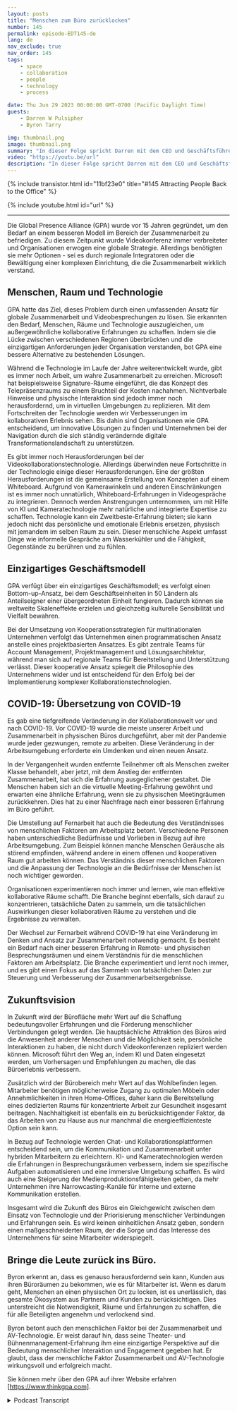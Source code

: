 ```yaml
---
layout: posts
title: "Menschen zum Büro zurücklocken"
number: 145
permalink: episode-EDT145-de
lang: de
nav_exclude: true
nav_order: 145
tags:
    - space
    - collaboration
    - people
    - technology
    - process

date: Thu Jun 29 2023 00:00:00 GMT-0700 (Pacific Daylight Time)
guests:
    - Darren W Pulsipher
    - Byron Tarry

img: thumbnail.png
image: thumbnail.png
summary: "In dieser Folge spricht Darren mit dem CEO und Geschäftsführer von GPA über die Rolle, die kollaborative Innovation beim Zurückbringen der Menschen ins Büro spielt und warum Menschen persönliche Interaktion benötigen."
video: "https://youtu.be/url"
description: "In dieser Folge spricht Darren mit dem CEO und Geschäftsführer von GPA über die Rolle, die kollaborative Innovation beim Zurückbringen der Menschen ins Büro spielt und warum Menschen persönliche Interaktion benötigen."
---
```


<div>
{% include transistor.html id="11bf23e0" title="#145 Attracting People Back to the Office" %}

{% include youtube.html id="url" %}
</div>

---

Die Global Presence Alliance (GPA) wurde vor 15 Jahren gegründet, um den Bedarf an einem besseren Modell im Bereich der Zusammenarbeit zu befriedigen. Zu diesem Zeitpunkt wurde Videokonferenz immer verbreiteter und Organisationen erwogen eine globale Strategie. Allerdings benötigten sie mehr Optionen - sei es durch regionale Integratoren oder die Bewältigung einer komplexen Einrichtung, die die Zusammenarbeit wirklich verstand.

## Menschen, Raum und Technologie

GPA hatte das Ziel, dieses Problem durch einen umfassenden Ansatz für globale Zusammenarbeit und Videobesprechungen zu lösen. Sie erkannten den Bedarf, Menschen, Räume und Technologie auszugleichen, um außergewöhnliche kollaborative Erfahrungen zu schaffen. Indem sie die Lücke zwischen verschiedenen Regionen überbrückten und die einzigartigen Anforderungen jeder Organisation verstanden, bot GPA eine bessere Alternative zu bestehenden Lösungen.

Während die Technologie im Laufe der Jahre weiterentwickelt wurde, gibt es immer noch Arbeit, um wahre Zusammenarbeit zu erreichen. Microsoft hat beispielsweise Signature-Räume eingeführt, die das Konzept des Telepräsenzraums zu einem Bruchteil der Kosten nachahmen. Nichtverbale Hinweise und physische Interaktion sind jedoch immer noch herausfordernd, um in virtuellen Umgebungen zu replizieren. Mit dem Fortschreiten der Technologie werden wir Verbesserungen im kollaborativen Erlebnis sehen. Bis dahin sind Organisationen wie GPA entscheidend, um innovative Lösungen zu finden und Unternehmen bei der Navigation durch die sich ständig verändernde digitale Transformationslandschaft zu unterstützen.

Es gibt immer noch Herausforderungen bei der Videokollaborationstechnologie. Allerdings überwinden neue Fortschritte in der Technologie einige dieser Herausforderungen. Eine der größten Herausforderungen ist die gemeinsame Erstellung von Konzepten auf einem Whiteboard. Aufgrund von Kamerawinkeln und anderen Einschränkungen ist es immer noch unnatürlich, Whiteboard-Erfahrungen in Videogespräche zu integrieren. Dennoch werden Anstrengungen unternommen, um mit Hilfe von KI und Kameratechnologie mehr natürliche und integrierte Expertise zu schaffen. Technologie kann ein Zweitbeste-Erfahrung bieten; sie kann jedoch nicht das persönliche und emotionale Erlebnis ersetzen, physisch mit jemandem im selben Raum zu sein. Dieser menschliche Aspekt umfasst Dinge wie informelle Gespräche am Wasserkühler und die Fähigkeit, Gegenstände zu berühren und zu fühlen.

## Einzigartiges Geschäftsmodell

GPA verfügt über ein einzigartiges Geschäftsmodell; es verfolgt einen Bottom-up-Ansatz, bei dem Geschäftseinheiten in 50 Ländern als Anteilseigner einer übergeordneten Einheit fungieren. Dadurch können sie weltweite Skaleneffekte erzielen und gleichzeitig kulturelle Sensibilität und Vielfalt bewahren.

Bei der Umsetzung von Kooperationsstrategien für multinationalen Unternehmen verfolgt das Unternehmen einen programmatischen Ansatz anstelle eines projektbasierten Ansatzes. Es gibt zentrale Teams für Account Management, Projektmanagement und Lösungsarchitektur, während man sich auf regionale Teams für Bereitstellung und Unterstützung verlässt. Dieser kooperative Ansatz spiegelt die Philosophie des Unternehmens wider und ist entscheidend für den Erfolg bei der Implementierung komplexer Kollaborationstechnologien.

## COVID-19: Übersetzung von COVID-19

Es gab eine tiefgreifende Veränderung in der Kollaborationswelt vor und nach COVID-19. Vor COVID-19 wurde die meiste unserer Arbeit und Zusammenarbeit in physischen Büros durchgeführt, aber mit der Pandemie wurde jeder gezwungen, remote zu arbeiten. Diese Veränderung in der Arbeitsumgebung erforderte ein Umdenken und einen neuen Ansatz.

In der Vergangenheit wurden entfernte Teilnehmer oft als Menschen zweiter Klasse behandelt, aber jetzt, mit dem Anstieg der entfernten Zusammenarbeit, hat sich die Erfahrung ausgeglichener gestaltet. Die Menschen haben sich an die virtuelle Meeting-Erfahrung gewöhnt und erwarten eine ähnliche Erfahrung, wenn sie zu physischen Meetingräumen zurückkehren. Dies hat zu einer Nachfrage nach einer besseren Erfahrung im Büro geführt.

Die Umstellung auf Fernarbeit hat auch die Bedeutung des Verständnisses von menschlichen Faktoren am Arbeitsplatz betont. Verschiedene Personen haben unterschiedliche Bedürfnisse und Vorlieben in Bezug auf ihre Arbeitsumgebung. Zum Beispiel können manche Menschen Geräusche als störend empfinden, während andere in einem offenen und kooperativen Raum gut arbeiten können. Das Verständnis dieser menschlichen Faktoren und die Anpassung der Technologie an die Bedürfnisse der Menschen ist noch wichtiger geworden.

Organisationen experimentieren noch immer und lernen, wie man effektive kollaborative Räume schafft. Die Branche beginnt ebenfalls, sich darauf zu konzentrieren, tatsächliche Daten zu sammeln, um die tatsächlichen Auswirkungen dieser kollaborativen Räume zu verstehen und die Ergebnisse zu verwalten.

Der Wechsel zur Fernarbeit während COVID-19 hat eine Veränderung im Denken und Ansatz zur Zusammenarbeit notwendig gemacht. Es besteht ein Bedarf nach einer besseren Erfahrung in Remote- und physischen Besprechungsräumen und einem Verständnis für die menschlichen Faktoren am Arbeitsplatz. Die Branche experimentiert und lernt noch immer, und es gibt einen Fokus auf das Sammeln von tatsächlichen Daten zur Steuerung und Verbesserung der Zusammenarbeitsergebnisse.

## Zukunftsvision

In Zukunft wird der Bürofläche mehr Wert auf die Schaffung bedeutungsvoller Erfahrungen und die Förderung menschlicher Verbindungen gelegt werden. Die hauptsächliche Attraktion des Büros wird die Anwesenheit anderer Menschen und die Möglichkeit sein, persönliche Interaktionen zu haben, die nicht durch Videokonferenzen repliziert werden können. Microsoft führt den Weg an, indem KI und Daten eingesetzt werden, um Vorhersagen und Empfehlungen zu machen, die das Büroerlebnis verbessern.

Zusätzlich wird der Bürobereich mehr Wert auf das Wohlbefinden legen. Mitarbeiter benötigen möglicherweise Zugang zu optimalen Möbeln oder Annehmlichkeiten in ihren Home-Offices, daher kann die Bereitstellung eines dedizierten Raums für konzentrierte Arbeit zur Gesundheit insgesamt beitragen. Nachhaltigkeit ist ebenfalls ein zu berücksichtigender Faktor, da das Arbeiten von zu Hause aus nur manchmal die energieeffizienteste Option sein kann.

In Bezug auf Technologie werden Chat- und Kollaborationsplattformen entscheidend sein, um die Kommunikation und Zusammenarbeit unter hybriden Mitarbeitern zu erleichtern. KI- und Kameratechnologien werden die Erfahrungen in Besprechungsräumen verbessern, indem sie spezifische Aufgaben automatisieren und eine immersive Umgebung schaffen. Es wird auch eine Steigerung der Medienproduktionsfähigkeiten geben, da mehr Unternehmen ihre Narrowcasting-Kanäle für interne und externe Kommunikation erstellen.

Insgesamt wird die Zukunft des Büros ein Gleichgewicht zwischen dem Einsatz von Technologie und der Priorisierung menschlicher Verbindungen und Erfahrungen sein. Es wird keinen einheitlichen Ansatz geben, sondern einen maßgeschneiderten Raum, der die Sorge und das Interesse des Unternehmens für seine Mitarbeiter widerspiegelt.

## Bringe die Leute zurück ins Büro.

Byron erkennt an, dass es genauso herausfordernd sein kann, Kunden aus ihren Büroräumen zu bekommen, wie es für Mitarbeiter ist. Wenn es darum geht, Menschen an einen physischen Ort zu locken, ist es unerlässlich, das gesamte Ökosystem aus Partnern und Kunden zu berücksichtigen. Dies unterstreicht die Notwendigkeit, Räume und Erfahrungen zu schaffen, die für alle Beteiligten angenehm und verlockend sind.

Byron betont auch den menschlichen Faktor bei der Zusammenarbeit und AV-Technologie. Er weist darauf hin, dass seine Theater- und Bühnenmanagement-Erfahrung ihm eine einzigartige Perspektive auf die Bedeutung menschlicher Interaktion und Engagement gegeben hat. Er glaubt, dass der menschliche Faktor Zusammenarbeit und AV-Technologie wirkungsvoll und erfolgreich macht.

Sie können mehr über den GPA auf ihrer Website erfahren [https://www.thinkgpa.com].



<details>
<summary> Podcast Transcript </summary>

<p></p>

</details>
